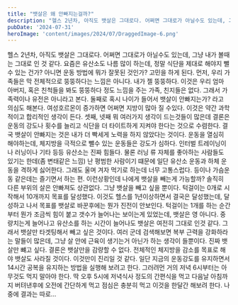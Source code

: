 ```yaml
---
title: "뱃살은 왜 안빠지는걸까?"
description: "헬스 2년차, 아직도 뱃살은 그대로다. 어쩌면 그대로가 아닐수도 있는데, 그냥 내가 볼때는 그대로 인 것 같다. 요즘은 유산소도 나름 많이 하는데, 정말 식단을 제대로 해야지 뺄수 있는 건가? 아니면 운동 방법에 뭐가 잘못된 것인가? 고민을 하게 된다.  먼저, 우리 가족들은 막 전체적..."
pubDate: '2024-07-31'
heroImage: 'content/images/2024/07/DraggedImage-6.png'
---
```


헬스 2년차, 아직도 뱃살은 그대로다. 어쩌면 그대로가 아닐수도 있는데, 그냥 내가 볼때는 그대로 인 것 같다. 요즘은 유산소도 나름 많이 하는데, 정말 식단을 제대로 해야지 뺄수 있는 건가? 아니면 운동 방법에 뭐가 잘못된 것인가? 고민을 하게 된다.
먼저, 우리 가족들은 막 전체적으로 뚱뚱하다는 느낌은 아니다. 내가 젤 뚱뚱하다. 이것은 우리 엄마 아버지, 혹은 친척들을 봐도 뚱뚱하다 정도 느낌을 주는 가족, 친지들은 없다. 그래서 가족력이나 유전은 아니라고 본다.
둘째로 혹시 나이가 들어서 뱃살이 안빠지는가? 라고 의심도 해본다. 여성호르몬이 증가하면 어쩌면 지방이 많아 질 수있다. 이것은 약간 과학적이고 합리적인 생각이 든다.
셋째, 넷째 뭐 여러가지 생각이 드는것들이 많은데 결론은 운동의 강도나 횟수를 늘리고 식단을 더 타이트하게 지켜야 한다는 것으로 수렴한다. 결국 뱃살이 안빠지는 것은 내가 더 빡세게 노력을 하지 않았다는 것이다.
운동을 열심히 해야하는데, 체지방을 극적으로 뺄수 있는 운동들은 강도가 심하다. 인터벌 트레이닝이나 러닝이나 기타 등등 유산소는 진짜 힘들다. 물론 러닝 류 자체를 좋아하는 사람들도 있기는 한데(좀 변태같은 느낌) 난 평범한 사람이기 떄문에 일단 유산소 운동과 하체 운동을 격하게 싫어한다. 그래도 울며 겨자 먹기로 하는데 너무 고통스럽다. 등이나 가슴운동 같은데는 즐기면서 하는 편. 이런상황인데 나에게 뱃살을 빼는게 가능할까?
솔직히 다른 부위의 살은 안빠져도 상관없다. 그냥 뱃살을 빼고 싶을 뿐이다. 턱걸이는 0개로 시작해서 10개까지 목표를 달성했다. 이것도 헬스를 1년이상하면서 결국은 달성했는데, 달성하고 나서 목표를 뱃살로 바꾼후에는 뭔가 진전이 안보인다. 턱걸이는 1개를 하는 순간부터 뭔가 조금씩 힘이 붙고 갯수가 늘어나는 보이는게 있었는데, 뱃살은 영 아니다. 중량치는게 늘어나고 유산소를 하는 시간이 늘어나도 뱃살은 여전히 그대로 인것 같다. 그래서 뱃살만 타겟팅해서 빼고 싶은 것이다.
여러 군데 검색해보면 복부 근력을 강화하라는 말들이 많은데, 그냥 살 안에 근육이 생기는거 아닌가 하는 생각이 들뿐이다. 진짜 뱃살만 뺴고 싶다.
결론은 뱃살만을 감량할 수 없다. 전체적인 체지방을 감소를 목표로 해야 뱃살도 사라질 것이다. 이것만이 진리일 것 같다. 일단 지금의 운동강도를 유지하면서 14시간 공복을 유지하는 방법을 실행해 보려고 한다. 그러려먼 거의 저녁 6시부터는 아무것도 먹지 말아야 한다. 딱 오후 5시에 저녁식사 정도의 간편식을 먹고 다음날 아침까지 버텨낸후에 오전에 간단하게 먹고 점심은 충분히 먹고 이것을 한달간 해보려 한다. 나중에 결과는 따로…